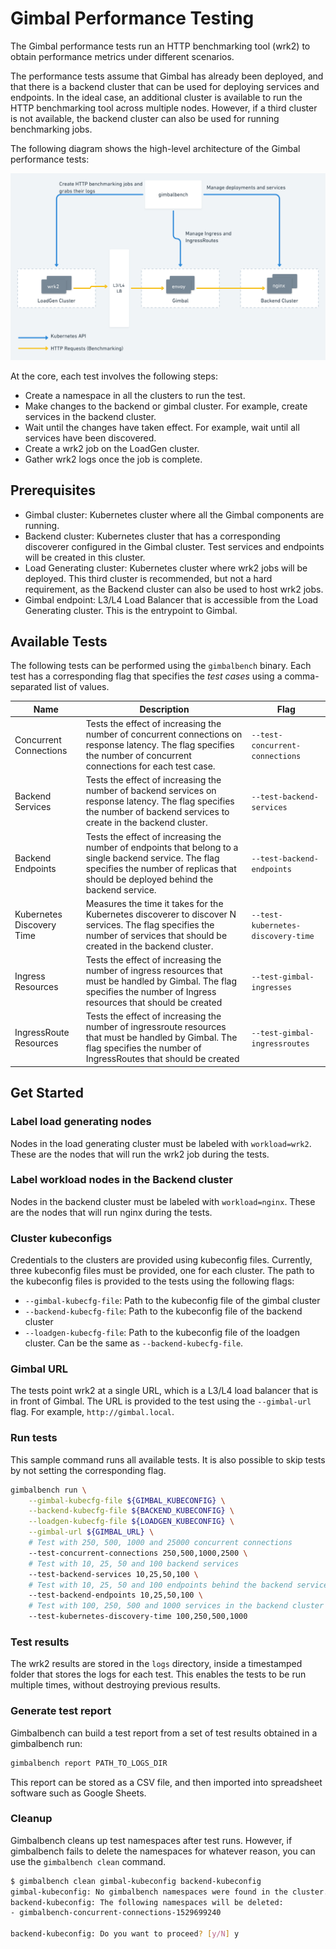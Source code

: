 # Gimbal Performance Testing

The Gimbal performance tests run an HTTP benchmarking tool (wrk2) to obtain
performance metrics under different scenarios.

The performance tests assume that Gimbal has already been deployed, and that
there is a backend cluster that can be used for deploying services and
endpoints. In the ideal case, an additional cluster is available to run the HTTP
benchmarking tool across multiple nodes. However, if a third cluster is not available, the backend cluster can also be
used for running benchmarking jobs.

The following diagram shows the high-level architecture of the Gimbal performance tests:

![Gimbalbench Diagram](./gimbalbench-diagram.png)

At the core, each test involves the following steps:

- Create a namespace in all the clusters to run the test.
- Make changes to the backend or gimbal cluster. For example, create services in
  the backend cluster.
- Wait until the changes have taken effect. For example, wait until all services
  have been discovered.
- Create a wrk2 job on the LoadGen cluster.
- Gather wrk2 logs once the job is complete.

## Prerequisites

- Gimbal cluster: Kubernetes cluster where all the Gimbal components are
  running.
- Backend cluster: Kubernetes cluster that has a corresponding discoverer
  configured in the Gimbal cluster. Test services and endpoints will be created
  in this cluster.
- Load Generating cluster: Kubernetes cluster where wrk2 jobs will be deployed. This third cluster is recommended, but not a hard requirement, as the Backend cluster can also be used to host wrk2 jobs.
- Gimbal endpoint: L3/L4 Load Balancer that is accessible from the Load
  Generating cluster. This is the entrypoint to Gimbal.

## Available Tests

The following tests can be performed using the `gimbalbench` binary. Each test
has a corresponding flag that specifies the _test cases_ using a comma-separated
list of values.

| Name                      | Description                                                                                                                                                                                   | Flag                               |
|---------------------------|-----------------------------------------------------------------------------------------------------------------------------------------------------------------------------------------------|------------------------------------|
| Concurrent Connections    | Tests the effect of increasing the number of concurrent connections on response latency. The flag specifies the number of concurrent connections for each test case.                          | `--test-concurrent-connections`    |
| Backend Services          | Tests the effect of increasing the number of backend services on response latency. The flag specifies the number of backend services to create in the backend cluster.                        | `--test-backend-services`          |
| Backend Endpoints         | Tests the effect of increasing the number of endpoints that belong to a single backend service. The flag specifies the number of replicas that should be deployed behind the backend service. | `--test-backend-endpoints`         |
| Kubernetes Discovery Time | Measures the time it takes for the Kubernetes discoverer to discover N services. The flag specifies the number of services that should be created in the backend cluster.                     | `--test-kubernetes-discovery-time` |
| Ingress Resources         | Tests the effect of increasing the number of ingress resources that must be handled by Gimbal. The flag specifies the number of Ingress resources that should be created                      | `--test-gimbal-ingresses`          |
| IngressRoute Resources    | Tests the effect of increasing the number of ingressroute resources that must be handled by Gimbal. The flag specifies the number of IngressRoutes that should be created                     | `--test-gimbal-ingressroutes`      |

## Get Started

### Label load generating nodes

Nodes in the load generating cluster must be labeled with `workload=wrk2`. These
are the nodes that will run the wrk2 job during the tests.

### Label workload nodes in the Backend cluster

Nodes in the backend cluster must be labeled with `workload=nginx`. These are the nodes that will run nginx during the tests.

### Cluster kubeconfigs

Credentials to the clusters are provided using kubeconfig files. Currently,
three kubeconfig files must be provided, one for each cluster. The path to the
kubeconfig files is provided to the tests using the following flags:

- `--gimbal-kubecfg-file`: Path to the kubeconfig file of the gimbal cluster
- `--backend-kubecfg-file`: Path to the kubeconfig file of the backend cluster
- `--loadgen-kubecfg-file`: Path to the kubeconfig file of the loadgen cluster.
  Can be the same as `--backend-kubecfg-file`.

### Gimbal URL

The tests point wrk2 at a single URL, which is a L3/L4 load balancer that is in
front of Gimbal. The URL is provided to the test using the `--gimbal-url` flag.
For example, `http://gimbal.local`.

### Run tests

This sample command runs all available tests. It is also possible to skip tests
by not setting the corresponding flag.

```sh
gimbalbench run \
    --gimbal-kubecfg-file ${GIMBAL_KUBECONFIG} \
    --backend-kubecfg-file ${BACKEND_KUBECONFIG} \
    --loadgen-kubecfg-file ${LOADGEN_KUBECONFIG} \
    --gimbal-url ${GIMBAL_URL} \
    # Test with 250, 500, 1000 and 25000 concurrent connections
    --test-concurrent-connections 250,500,1000,2500 \
    # Test with 10, 25, 50 and 100 backend services
    --test-backend-services 10,25,50,100 \
    # Test with 10, 25, 50 and 100 endpoints behind the backend service
    --test-backend-endpoints 10,25,50,100 \
    # Test with 100, 250, 500 and 1000 services in the backend cluster
    --test-kubernetes-discovery-time 100,250,500,1000
```

### Test results

The wrk2 results are stored in the `logs` directory, inside a timestamped folder
that stores the logs for each test. This enables the tests to be run multiple
times, without destroying previous results.

### Generate test report

Gimbalbench can build a test report from a set of test results obtained in a gimbalbench run:

```sh
gimbalbench report PATH_TO_LOGS_DIR
```

This report can be stored as a CSV file, and then imported into spreadsheet software such as Google Sheets.

### Cleanup

Gimbalbench cleans up test namespaces after test runs. However, if gimbalbench
fails to delete the namespaces for whatever reason, you can use the `gimbalbench
clean` command.

```sh
$ gimbalbench clean gimbal-kubeconfig backend-kubeconfig
gimbal-kubeconfig: No gimbalbench namespaces were found in the cluster.
backend-kubeconfig: The following namespaces will be deleted:
- gimbalbench-concurrent-connections-1529699240

backend-kubeconfig: Do you want to proceed? [y/N] y
```
